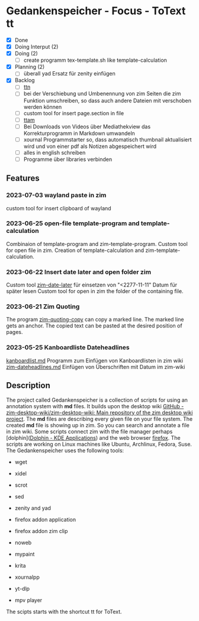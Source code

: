 # Gedankenspeicher - Focus - ToText tt

- [X] Done
- [X] Doing Interput (2)
- [X] Doing (2)
    - [ ] create programm tex-template.sh like template-calculation
- [X] Planning (2)
    - [ ] überall yad Ersatz für zenity einfügen
- [X] Backlog
	- [ ] [ttn](ttn.md)
	- [ ] bei der Verschiebung und Umbenennung von zim Seiten
	die zim Funktion umschreiben, so dass auch andere Dateien
	mit verschoben werden können
    - [ ] custom tool for insert page.section in file
    - [ ] [ttam](ttam)
	- [ ] Bei Downloads von Videos über Mediathekview
	das Korrekturprogramm in Markdown umwandeln
	- [ ] xournal Programmstarter so, dass automatisch thumbnail
	aktualisiert wird und von einer pdf als Notizen abgespeichert wird
	- [ ] alles in english schreiben
	- [ ] Programme über libraries verbinden

## Features

### 2023-07-03 wayland paste in zim
custom tool for insert clipboard of wayland

### 2023-06-25 open-file template-program and template-calculation
Combinaion of template-program and zim-template-program.
Custom tool for open file in zim.
Creation of template-calculation and zim-template-calculation.

### 2023-06-22 Insert date later and open folder zim
Custom tool [zim-date-later]() für einsetzen von "<2277-11-11" Datum für später lesen
Custom tool for open in zim the folder of the containing file.

### 2023-06-21 Zim Quoting
The program [zim-quoting-copy]() can copy a marked line. The marked line gets an anchor. The copied text can be pasted at the desired position of pages.

### 2023-05-25 Kanboardliste Dateheadlines
[kanboardlist.md](kanboardlist.md) Programm zum Einfügen von Kanboardlisten in zim wiki
[zim-dateheadlines.md](zim-dateheadlines.md) Einfügen von Überschriften mit Datum im zim-wiki


## Description
The project called Gedankenspeicher is a collection of scripts for using an annotation system with **md** files. It builds upon the desktop wiki [GitHub - zim-desktop-wiki/zim-desktop-wiki: Main repository of the zim desktop wiki project](https://github.com/zim-desktop-wiki/zim-desktop-wiki). The **md** files are describing every given file on your file system. The created **md** file is showing up in zim. So you can search and annotate a file in zim wiki. Some scripts connect zim with the file manager perhaps [dolphin]([Dolphin - KDE Applications](https://apps.kde.org/dolphin/)) and the web browser [firefox](https://www.mozilla.org/en-US/firefox/new/). The scripts are working on Linux machines like Ubuntu, Archlinux, Fedora, Suse. The Gedankenspeicher uses the following tools:

- wget

- xidel

- scrot

- sed

- zenity and yad

- firefox addon application

- firefox addon zim clip

- noweb

- mypaint

- krita

- xournalpp

- yt-dlp

- mpv player

The scipts starts with the shortcut tt for ToText. 
